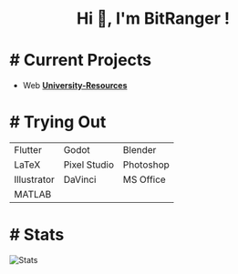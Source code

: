 <h1 align="center">Hi 👋, I'm BitRanger !</h1>


<h1># Current Projects</h1>

- Web **[University-Resources](https://b1tranger.github.io/oUITS-Resources/)**


<h1># Trying Out</h1>
<table><tr>
<td>Flutter</td>
<td>Godot</td>
<td>Blender</td>
</tr>
<tr>
<td>LaTeX</td>
<td>Pixel Studio</td>
<td>Photoshop</td>
</tr>
<tr>
<td>Illustrator</td>
<td>DaVinci</td>
<td>MS Office</td>
</tr>
<tr>
<td>MATLAB</td>
<td></td>
<td></td>
</tr></table>

<h1># Stats</h1>
<p> <img src="https://github-readme-stats.vercel.app/api?username=b1tranger&theme=dracula" alt="Stats" />
<!-- https://github.com/anuraghazra/github-readme-stats?tab=readme-ov-file#showing-icons -->


